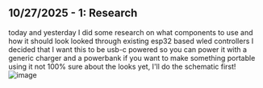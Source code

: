 <!--
  ===================    !!READ THIS NOTICE!!   ====================
  DO NOT edit this file manually. Your changes WILL BE OVERWRITTEN!
  This journal is auto generated and updated by Hack Club Blueprint.
  To edit this file, please edit your journal entries on Blueprint.
  ==================================================================
-->

## 10/27/2025 - 1: Research  

today and yesterday I did some research on what components to use and how it should look
looked through existing esp32 based wled controllers
I decided that I want this to be usb-c powered so you can power it with a generic charger and a powerbank if you want to make something portable using it
not 100% sure about the looks yet, I'll do the schematic first!
![image](https://blueprint.hackclub.com/user-attachments/blobs/proxy/eyJfcmFpbHMiOnsiZGF0YSI6NjAyOSwicHVyIjoiYmxvYl9pZCJ9fQ==--c3bc8f39159a06d3d1e3a076efe12f5c387ddf52/image.png)

  

